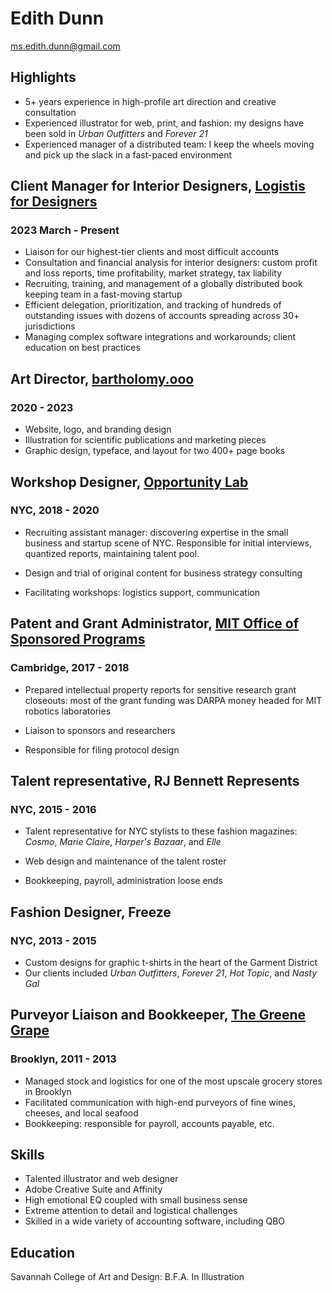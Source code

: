# Edith Dunn

[ms.edith.dunn@gmail.com](mailto:ms.edith.dunn@gmail.com)

## Highlights

* 5+ years experience in high-profile art direction and creative consultation
* Experienced illustrator for web, print, and fashion: my designs have been sold in *Urban Outfitters* and *Forever 21*
* Experienced manager of a distributed team: I keep the wheels moving and pick up the slack in a fast-paced environment

## Client Manager for Interior Designers, [Logistis for Designers](https://www.logistis.design/)

### 2023 March - Present

* Liaison for our highest-tier clients and most difficult accounts
* Consultation and financial analysis for interior designers: custom profit and loss reports, time profitability, market strategy, tax liability
* Recruiting, training, and management of a globally distributed book keeping team in a fast-moving startup
* Efficient delegation, prioritization, and tracking of hundreds of outstanding issues with dozens of accounts spreading across 30+ jurisdictions
* Managing complex software integrations and workarounds; client education on best practices

## Art Director, [bartholomy.ooo](https://www.bartholomy.ooo/)

### 2020 - 2023

* Website, logo, and branding design
* Illustration for scientific publications and marketing pieces
* Graphic design, typeface, and layout for two 400+ page books

## Workshop Designer, [Opportunity Lab](https://opplab.com/)

### NYC, 2018 - 2020

* Recruiting assistant manager: discovering expertise in the small business and startup scene of NYC. Responsible for initial interviews, quantized reports, maintaining talent pool.

* Design and trial of original content for business strategy consulting

* Facilitating workshops: logistics support, communication

## Patent and Grant Administrator, [MIT Office of Sponsored Programs](https://ras.mit.edu/)

### Cambridge, 2017 - 2018

* Prepared intellectual property reports for sensitive research grant closeouts: most of the grant funding was DARPA money headed for MIT robotics laboratories

* Liaison to sponsors and researchers

* Responsible for filing protocol design

## Talent representative, RJ Bennett Represents

### NYC, 2015 - 2016

* Talent representative for NYC stylists to these fashion magazines: *Cosmo*, *Marie Claire*, *Harper's Bazaar*, and *Elle*

* Web design and maintenance of the talent roster

* Bookkeeping, payroll, administration loose ends

## Fashion Designer, Freeze

### NYC, 2013 - 2015

* Custom designs for graphic t-shirts in the heart of the Garment District
* Our clients included *Urban Outfitters*, *Forever 21*, *Hot Topic*, and *Nasty Gal*

## Purveyor Liaison and Bookkeeper, [The Greene Grape](https://greenegrape.com/)

### Brooklyn, 2011 - 2013

* Managed stock and logistics for one of the most upscale grocery stores in Brooklyn
* Facilitated communication with high-end purveyors of fine wines, cheeses, and local seafood
* Bookkeeping: responsible for payroll, accounts payable, etc.

## Skills

* Talented illustrator and web designer
* Adobe Creative Suite and Affinity
* High emotional EQ coupled with small business sense
* Extreme attention to detail and logistical challenges
* Skilled in a wide variety of accounting software, including QBO

## Education

Savannah College of Art and Design: B.F.A. In Illustration
